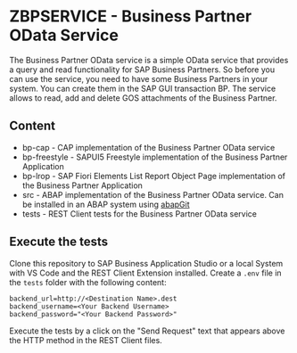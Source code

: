 # ZBPSERVICE - Business Partner OData Service

The Business Partner OData service is a simple OData service that provides a query and read functionality for SAP Business Partners. So before you can use the service, you need to have some Business Partners in your system. You can create them in the SAP GUI transaction BP. The service allows to read, add and delete GOS attachments of the Business Partner.

## Content

- bp-cap - CAP implementation of the Business Partner OData service
- bp-freestyle - SAPUI5 Freestyle implementation of the Business Partner Application
- bp-lrop - SAP Fiori Elements List Report Object Page implementation of the Business Partner Application
- src - ABAP implementation of the Business Partner OData service. Can be installed in an ABAP system using [abapGit](https://abapgit.org)
- tests - REST Client tests for the Business Partner OData service

## Execute the tests

Clone this repository to SAP Business Application Studio or a local System with VS Code and the REST Client Extension installed. Create a `.env` file in the `tests` folder with the following content:

```env
backend_url=http://<Destination Name>.dest
backend_username=<Your Backend Username>
backend_password="<Your Backend Password>"
```

Execute the tests by a click on the "Send Request" text that appears above the HTTP method in the REST Client files.
